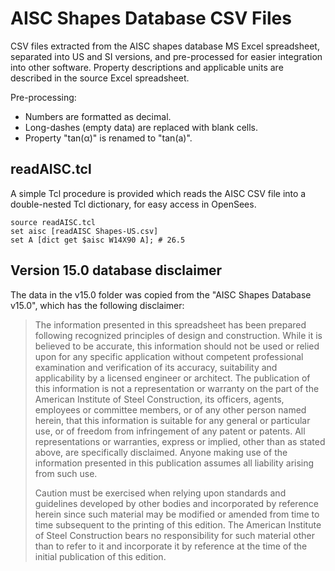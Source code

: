 # AISC Shapes Database CSV Files
CSV files extracted from the AISC shapes database MS Excel spreadsheet, separated into US and SI versions, and pre-processed for easier integration into other software.
Property descriptions and applicable units are described in the source Excel spreadsheet.

Pre-processing:
- Numbers are formatted as decimal.
- Long-dashes (empty data) are replaced with blank cells.
- Property "tan(α)" is renamed to "tan(a)".

## readAISC.tcl
A simple Tcl procedure is provided which reads the AISC CSV file into a double-nested Tcl dictionary, for easy access in OpenSees.

    source readAISC.tcl
    set aisc [readAISC Shapes-US.csv]
    set A [dict get $aisc W14X90 A]; # 26.5

## Version 15.0 database disclaimer
The data in the v15.0 folder was copied from the "AISC Shapes Database v15.0", which has the following disclaimer:

> The information presented in this spreadsheet has been prepared following recognized principles of design and construction. While it is believed to be accurate, this information should not be used or relied upon for any specific application without competent professional examination and verification of its accuracy, suitability and applicability by a licensed engineer or architect. The publication of this information is not a representation or warranty on the part of the American Institute of Steel Construction, its officers, agents, employees or committee members, or of any other person named herein, that this information is suitable for any general or particular use, or of freedom from infringement of any patent or patents. All representations or warranties, express or implied, other than as stated above, are specifically disclaimed. Anyone making use of the information presented in this publication assumes all liability arising from such use.
> 
> Caution must be exercised when relying upon standards and guidelines developed by other bodies and incorporated by reference herein since such material may be modified or amended from time to time subsequent to the printing of this edition. The American Institute of Steel Construction bears no responsibility for such material other than to refer to it and incorporate it by reference at the time of the initial publication of this edition.
